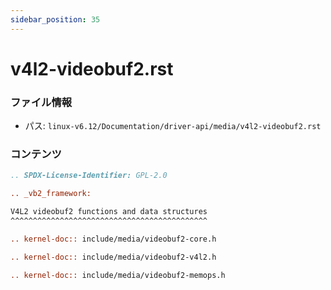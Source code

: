 ```yaml
---
sidebar_position: 35
---
```

# v4l2-videobuf2.rst

### ファイル情報

- パス: `linux-v6.12/Documentation/driver-api/media/v4l2-videobuf2.rst`

### コンテンツ

```rst
.. SPDX-License-Identifier: GPL-2.0

.. _vb2_framework:

V4L2 videobuf2 functions and data structures
^^^^^^^^^^^^^^^^^^^^^^^^^^^^^^^^^^^^^^^^^^^^

.. kernel-doc:: include/media/videobuf2-core.h

.. kernel-doc:: include/media/videobuf2-v4l2.h

.. kernel-doc:: include/media/videobuf2-memops.h

```
